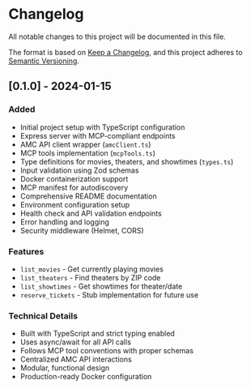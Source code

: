 # Changelog

All notable changes to this project will be documented in this file.

The format is based on [Keep a Changelog](https://keepachangelog.com/en/1.0.0/),
and this project adheres to [Semantic Versioning](https://semver.org/spec/v2.0.0.html).

## [0.1.0] - 2024-01-15

### Added
- Initial project setup with TypeScript configuration
- Express server with MCP-compliant endpoints
- AMC API client wrapper (`amcClient.ts`)
- MCP tools implementation (`mcpTools.ts`)
- Type definitions for movies, theaters, and showtimes (`types.ts`)
- Input validation using Zod schemas
- Docker containerization support
- MCP manifest for autodiscovery
- Comprehensive README documentation
- Environment configuration setup
- Health check and API validation endpoints
- Error handling and logging
- Security middleware (Helmet, CORS)

### Features
- `list_movies` - Get currently playing movies
- `list_theaters` - Find theaters by ZIP code
- `list_showtimes` - Get showtimes for theater/date
- `reserve_tickets` - Stub implementation for future use

### Technical Details
- Built with TypeScript and strict typing enabled
- Uses async/await for all API calls
- Follows MCP tool conventions with proper schemas
- Centralized AMC API interactions
- Modular, functional design
- Production-ready Docker configuration
